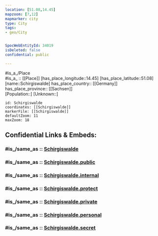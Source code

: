 ```yaml
---
location: [51.08,14.45] 
mapzoom: [7,12] 
mapmarker: city 
type: City
tags:
- geo/City


SpocWebEntityId: 34019
isDeleted: false
confidential: public

---
```

#is_a_/Place  
#is_a_ :: [[Place]] 
[has_place_longitude::14.45] 
[has_place_latitude::51.08] 
[name::Schirgiswalde] 
has_place_country:: [[Germany]]  
has_place_province:: [[Sachsen]]  
[Population::] 
[Unknown::] 


```leaflet
id: Schirgiswalde
coordinates: [[Schirgiswalde]] 
markerFile: [[Schirgiswalde]] 
defaultZoom: 11 
maxZoom: 18
```


## Confidential Links & Embeds: 

### #is_/same_as :: [Schirgiswalde](/_Standards/Earth/Continent/Europe/Europe~Central/Germany/Germany~East/Sachsen/counties~Sachsen/Bautzen/cities~Bautzen/Schirgiswalde-Kirschau/City/Schirgiswalde.md) 

### #is_/same_as :: [Schirgiswalde.public](/_public/Earth/Continent/Europe/Europe~Central/Germany/Germany~East/Sachsen/counties~Sachsen/Bautzen/cities~Bautzen/Schirgiswalde-Kirschau/City/Schirgiswalde.public.md) 

### #is_/same_as :: [Schirgiswalde.internal](/_internal/Earth/Continent/Europe/Europe~Central/Germany/Germany~East/Sachsen/counties~Sachsen/Bautzen/cities~Bautzen/Schirgiswalde-Kirschau/City/Schirgiswalde.internal.md) 

### #is_/same_as :: [Schirgiswalde.protect](/_protect/Earth/Continent/Europe/Europe~Central/Germany/Germany~East/Sachsen/counties~Sachsen/Bautzen/cities~Bautzen/Schirgiswalde-Kirschau/City/Schirgiswalde.protect.md) 

### #is_/same_as :: [Schirgiswalde.private](/_private/Earth/Continent/Europe/Europe~Central/Germany/Germany~East/Sachsen/counties~Sachsen/Bautzen/cities~Bautzen/Schirgiswalde-Kirschau/City/Schirgiswalde.private.md) 

### #is_/same_as :: [Schirgiswalde.personal](/_personal/Earth/Continent/Europe/Europe~Central/Germany/Germany~East/Sachsen/counties~Sachsen/Bautzen/cities~Bautzen/Schirgiswalde-Kirschau/City/Schirgiswalde.personal.md) 

### #is_/same_as :: [Schirgiswalde.secret](/_secret/Earth/Continent/Europe/Europe~Central/Germany/Germany~East/Sachsen/counties~Sachsen/Bautzen/cities~Bautzen/Schirgiswalde-Kirschau/City/Schirgiswalde.secret.md)

